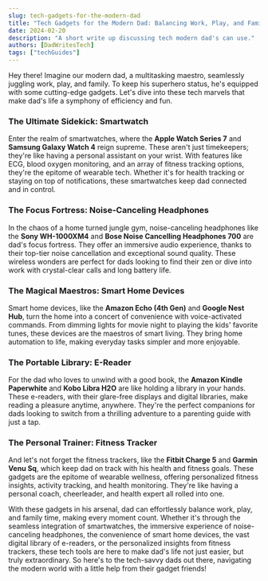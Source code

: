 ```yaml
---
slug: tech-gadgets-for-the-modern-dad
title: "Tech Gadgets for the Modern Dad: Balancing Work, Play, and Family"
date: 2024-02-20
description: "A short write up discussing tech modern dad's can use."
authors: [DadWritesTech]
tags: ["techGuides"]
---
```


Hey there! Imagine our modern dad, a multitasking maestro, seamlessly juggling work, play, and family. To keep his superhero status, he's equipped with some cutting-edge gadgets. Let's dive into these tech marvels that make dad's life a symphony of efficiency and fun.

<!-- truncate -->

### The Ultimate Sidekick: Smartwatch
Enter the realm of smartwatches, where the **Apple Watch Series 7** and **Samsung Galaxy Watch 4** reign supreme. These aren't just timekeepers; they're like having a personal assistant on your wrist. With features like ECG, blood oxygen monitoring, and an array of fitness tracking options, they're the epitome of wearable tech. Whether it's for health tracking or staying on top of notifications, these smartwatches keep dad connected and in control.

### The Focus Fortress: Noise-Canceling Headphones
In the chaos of a home turned jungle gym, noise-canceling headphones like the **Sony WH-1000XM4** and **Bose Noise Cancelling Headphones 700** are dad's focus fortress. They offer an immersive audio experience, thanks to their top-tier noise cancellation and exceptional sound quality. These wireless wonders are perfect for dads looking to find their zen or dive into work with crystal-clear calls and long battery life.

### The Magical Maestros: Smart Home Devices
Smart home devices, like the **Amazon Echo (4th Gen)** and **Google Nest Hub**, turn the home into a concert of convenience with voice-activated commands. From dimming lights for movie night to playing the kids' favorite tunes, these devices are the maestros of smart living. They bring home automation to life, making everyday tasks simpler and more enjoyable.

### The Portable Library: E-Reader
For the dad who loves to unwind with a good book, the **Amazon Kindle Paperwhite** and **Kobo Libra H2O** are like holding a library in your hands. These e-readers, with their glare-free displays and digital libraries, make reading a pleasure anytime, anywhere. They're the perfect companions for dads looking to switch from a thrilling adventure to a parenting guide with just a tap.

### The Personal Trainer: Fitness Tracker
And let's not forget the fitness trackers, like the **Fitbit Charge 5** and **Garmin Venu Sq**, which keep dad on track with his health and fitness goals. These gadgets are the epitome of wearable wellness, offering personalized fitness insights, activity tracking, and health monitoring. They're like having a personal coach, cheerleader, and health expert all rolled into one.

With these gadgets in his arsenal, dad can effortlessly balance work, play, and family time, making every moment count. Whether it's through the seamless integration of smartwatches, the immersive experience of noise-canceling headphones, the convenience of smart home devices, the vast digital library of e-readers, or the personalized insights from fitness trackers, these tech tools are here to make dad's life not just easier, but truly extraordinary. So here's to the tech-savvy dads out there, navigating the modern world with a little help from their gadget friends!
